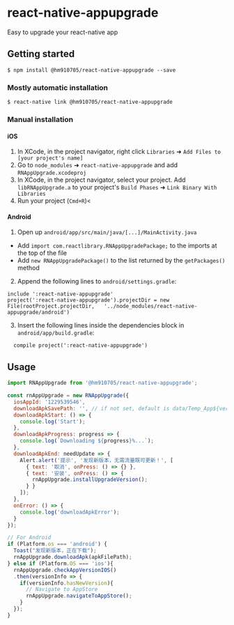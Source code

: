 # react-native-appupgrade
Easy to upgrade your react-native app

## Getting started

`$ npm install @hm910705/react-native-appupgrade --save`

### Mostly automatic installation

`$ react-native link @hm910705/react-native-appupgrade`

### Manual installation
#### iOS

1. In XCode, in the project navigator, right click `Libraries` ➜ `Add Files to [your project's name]`
2. Go to `node_modules` ➜ `react-native-appupgrade` and add `RNAppUpgrade.xcodeproj`
3. In XCode, in the project navigator, select your project. Add `libRNAppUpgrade.a` to your project's `Build Phases` ➜ `Link Binary With Libraries`
4. Run your project (`Cmd+R`)<

#### Android

1. Open up `android/app/src/main/java/[...]/MainActivity.java`
- Add `import com.reactlibrary.RNAppUpgradePackage;` to the imports at the top of the file
- Add `new RNAppUpgradePackage()` to the list returned by the `getPackages()` method

2. Append the following lines to `android/settings.gradle`:
```
include ':react-native-appupgrade'
project(':react-native-appupgrade').projectDir = new File(rootProject.projectDir,   '../node_modules/react-native-appupgrade/android')
```

3. Insert the following lines inside the dependencies block in `android/app/build.gradle`:
```
  compile project(':react-native-appupgrade')
```
## Usage

```javascript
import RNAppUpgrade from '@hm910705/react-native-appupgrade';

const rnAppUpgrade = new RNAppUpgrade({
  iosAppId: '1229539546',
  downloadApkSavePath: '', // if not set, default is data/Temp_App${versionName}.apk
  downloadApkStart: () => {
    console.log('Start');
  },
  downloadApkProgress: progress => {
    console.log(`Downloading ${progress}%...`);
  },
  downloadApkEnd: needUpdate => {
    Alert.alert('提示', '发现新版本，无需流量既可更新！', [
      { text: '取消', onPress: () => {} },
      { text: '安装', onPress: () => {
        rnAppUpgrade.installUpgradeVersion();
      } }
    ]);
  },
  onError: () => {
    console.log('downloadApkError');
  }
});

// For Android
if (Platform.os === 'android') {
  Toast("发现新版本，正在下载");
  rnAppUpgrade.downloadApk(apkFilePath);
} else if (Platform.OS === 'ios'){
  rnAppUpgrade.checkAppVersionIOS()
  .then(versionInfo => {
    if(versionInfo.hasNewVersion){
      // Navigate to AppStore
      rnAppUpgrade.navigateToAppStore();
    }
  });
}
```
